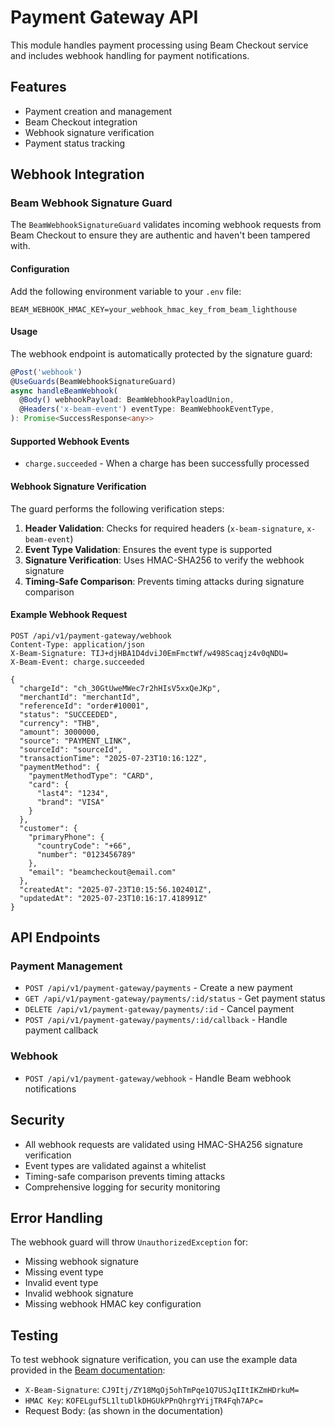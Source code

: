 # Payment Gateway API

This module handles payment processing using Beam Checkout service and includes webhook handling for payment notifications.

## Features

- Payment creation and management
- Beam Checkout integration
- Webhook signature verification
- Payment status tracking

## Webhook Integration

### Beam Webhook Signature Guard

The `BeamWebhookSignatureGuard` validates incoming webhook requests from Beam Checkout to ensure they are authentic and haven't been tampered with.

#### Configuration

Add the following environment variable to your `.env` file:

```env
BEAM_WEBHOOK_HMAC_KEY=your_webhook_hmac_key_from_beam_lighthouse
```

#### Usage

The webhook endpoint is automatically protected by the signature guard:

```typescript
@Post('webhook')
@UseGuards(BeamWebhookSignatureGuard)
async handleBeamWebhook(
  @Body() webhookPayload: BeamWebhookPayloadUnion,
  @Headers('x-beam-event') eventType: BeamWebhookEventType,
): Promise<SuccessResponse<any>>
```

#### Supported Webhook Events

- `charge.succeeded` - When a charge has been successfully processed

#### Webhook Signature Verification

The guard performs the following verification steps:

1. **Header Validation**: Checks for required headers (`x-beam-signature`, `x-beam-event`)
2. **Event Type Validation**: Ensures the event type is supported
3. **Signature Verification**: Uses HMAC-SHA256 to verify the webhook signature
4. **Timing-Safe Comparison**: Prevents timing attacks during signature comparison

#### Example Webhook Request

```http
POST /api/v1/payment-gateway/webhook
Content-Type: application/json
X-Beam-Signature: TIJ+djHBA1D4dviJ0EmFmctWf/w498Scaqjz4v0qNDU=
X-Beam-Event: charge.succeeded

{
  "chargeId": "ch_30GtUweMWec7r2hHIsV5xxQeJKp",
  "merchantId": "merchantId",
  "referenceId": "order#10001",
  "status": "SUCCEEDED",
  "currency": "THB",
  "amount": 3000000,
  "source": "PAYMENT_LINK",
  "sourceId": "sourceId",
  "transactionTime": "2025-07-23T10:16:12Z",
  "paymentMethod": {
    "paymentMethodType": "CARD",
    "card": {
      "last4": "1234",
      "brand": "VISA"
    }
  },
  "customer": {
    "primaryPhone": {
      "countryCode": "+66",
      "number": "0123456789"
    },
    "email": "beamcheckout@email.com"
  },
  "createdAt": "2025-07-23T10:15:56.102401Z",
  "updatedAt": "2025-07-23T10:16:17.418991Z"
}
```

## API Endpoints

### Payment Management

- `POST /api/v1/payment-gateway/payments` - Create a new payment
- `GET /api/v1/payment-gateway/payments/:id/status` - Get payment status
- `DELETE /api/v1/payment-gateway/payments/:id` - Cancel payment
- `POST /api/v1/payment-gateway/payments/:id/callback` - Handle payment callback

### Webhook

- `POST /api/v1/payment-gateway/webhook` - Handle Beam webhook notifications

## Security

- All webhook requests are validated using HMAC-SHA256 signature verification
- Event types are validated against a whitelist
- Timing-safe comparison prevents timing attacks
- Comprehensive logging for security monitoring

## Error Handling

The webhook guard will throw `UnauthorizedException` for:
- Missing webhook signature
- Missing event type
- Invalid event type
- Invalid webhook signature
- Missing webhook HMAC key configuration

## Testing

To test webhook signature verification, you can use the example data provided in the [Beam documentation](https://docs.beamcheckout.com/v1/guides/webhook):

- `X-Beam-Signature`: `CJ9Itj/ZY18MqOj5ohTmPqe1Q7USJqIItIKZmHDrkuM=`
- `HMAC Key`: `KOFELguf5L1ltuDlkDHGUkPPnQhrgYYijTR4Fqh7APc=`
- Request Body: (as shown in the documentation)